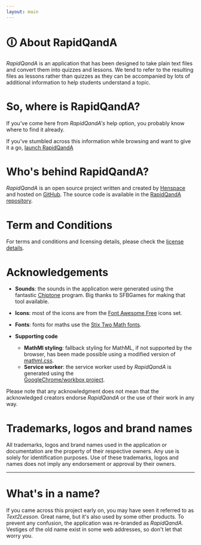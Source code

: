 ```yaml
---
layout: main
---
```


# 🛈 About RapidQandA

_RapidQandA_ is an application that has been designed to take plain text files
and convert them into quizzes and lessons. We tend to refer to the resulting files as lessons rather than
quizzes as they can be accompanied by lots of additional information to help students understand a topic.

# So, where is RapidQandA?

If you've come here from _RapidQandA's_ help option, you probably know where to find it already.

If you've stumbled across this information while browsing and want to give it a
go, [launch RapidQandA](https://henspace.github.io/text2lesson/index.html)

# Who's behind RapidQandA?

_RapidQandA_ is an open source project written and created by
[Henspace](https://github.com/henspace) and hosted on [GitHub](https://github.com).
The source code is available in the [RapidQandA repository](https://github.com/henspace/text2lesson).

# Term and Conditions

For terms and conditions and licensing details, please check the [license details](./licenses.md).

# Acknowledgements

- **Sounds**: the sounds in the application were generated using the fantastic [Chiptone](https://sfbgames.itch.io/chiptone)
  program. Big thanks to SFBGames for making that tool available.

- **Icons**: most of the icons are from the [Font Awesome Free](https://fontawesome.com/) icons set.

- **Fonts**: fonts for maths use the [Stix Two Math fonts](https://github.com/stipub/stixfonts).

- **Supporting code**
  - **MathMl styling**: fallback styling for MathML, if not supported by the browser, has been made possible using
    a modified version of [mathml.css](https://github.com/fred-wang/mathml.css).
  - **Service worker**: the service worker used by _RapidQandA_ is generated using the  
    [GoogleChrome/workbox project](https://github.com/GoogleChrome/workbox).

Please note that any acknowledgment does not mean that the acknowledged creators endorse _RapidQandA_ or the use of their work in
any way.

# Trademarks, logos and brand names

All trademarks, logos and brand names used in the application or documentation are the property of their respective owners. Any use is solely for identification purposes. Use of these trademarks, logos and names does not imply any endorsement or approval by their owners.

---

# What's in a name?

If you came across this project early on, you may have seen it referred to as _Text2Lesson_.
Great name, but it's also used by some other products. To prevent any confusion, the application
was re-branded as _RapidQandA_. Vestiges of the old name exist in some web addresses, so don't let
that worry you.
